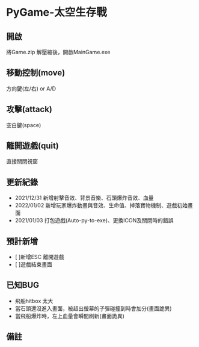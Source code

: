 # PyGame-太空生存戰
## 開啟
將Game.zip 解壓縮後，開啟MainGame.exe

## 移動控制(move)
方向鍵(左/右) or A/D 

## 攻擊(attack)
空白鍵(space)

## 離開遊戲(quit)
直接關閉視窗

## 更新紀錄
* 2021/12/31 新增射擊音效、背景音樂、石頭爆炸音效、血量
* 2022/01/02 新增玩家爆炸動畫與音效、生命值、掉落寶物機制、遊戲初始畫面
* 2021/01/03 打包遊戲(Auto-py-to-exe)、更換ICON及關閉時的錯誤

## 預計新增
- [ ]新增ESC 離開遊戲
- [ ]遊戲結束畫面

## 已知BUG
* 飛船hitbox 太大
* 當石頭還沒進入畫面，被超出螢幕的子彈碰撞到時會加分(畫面詭異)
* 當飛船爆炸時，左上血量會瞬間刷新(畫面詭異)

## 備註
